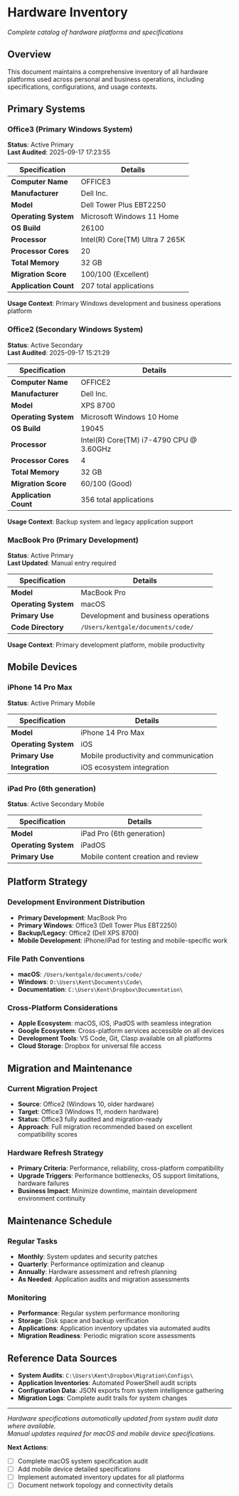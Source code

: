 # Hardware Inventory

*Complete catalog of hardware platforms and specifications*

## Overview

This document maintains a comprehensive inventory of all hardware platforms used across personal and business operations, including specifications, configurations, and usage contexts.

## Primary Systems

### Office3 (Primary Windows System)
**Status**: Active Primary  
**Last Audited**: 2025-09-17 17:23:55  

| Specification | Details |
|---------------|---------|
| **Computer Name** | OFFICE3 |
| **Manufacturer** | Dell Inc. |
| **Model** | Dell Tower Plus EBT2250 |
| **Operating System** | Microsoft Windows 11 Home |
| **OS Build** | 26100 |
| **Processor** | Intel(R) Core(TM) Ultra 7 265K |
| **Processor Cores** | 20 |
| **Total Memory** | 32 GB |
| **Migration Score** | 100/100 (Excellent) |
| **Application Count** | 207 total applications |

**Usage Context**: Primary Windows development and business operations platform

### Office2 (Secondary Windows System)  
**Status**: Active Secondary  
**Last Audited**: 2025-09-17 15:21:29  

| Specification | Details |
|---------------|---------|
| **Computer Name** | OFFICE2 |
| **Manufacturer** | Dell Inc. |
| **Model** | XPS 8700 |
| **Operating System** | Microsoft Windows 10 Home |
| **OS Build** | 19045 |
| **Processor** | Intel(R) Core(TM) i7-4790 CPU @ 3.60GHz |
| **Processor Cores** | 4 |
| **Total Memory** | 32 GB |
| **Migration Score** | 60/100 (Good) |
| **Application Count** | 356 total applications |

**Usage Context**: Backup system and legacy application support

### MacBook Pro (Primary Development)
**Status**: Active Primary  
**Last Updated**: Manual entry required

| Specification | Details |
|---------------|---------|
| **Model** | MacBook Pro |
| **Operating System** | macOS |
| **Primary Use** | Development and business operations |
| **Code Directory** | `/Users/kentgale/documents/code/` |

**Usage Context**: Primary development platform, mobile productivity

## Mobile Devices

### iPhone 14 Pro Max
**Status**: Active Primary Mobile

| Specification | Details |
|---------------|---------|
| **Model** | iPhone 14 Pro Max |
| **Operating System** | iOS |
| **Primary Use** | Mobile productivity and communication |
| **Integration** | iOS ecosystem integration |

### iPad Pro (6th generation)
**Status**: Active Secondary Mobile

| Specification | Details |
|---------------|---------|
| **Model** | iPad Pro (6th generation) |
| **Operating System** | iPadOS |
| **Primary Use** | Mobile content creation and review |

## Platform Strategy

### Development Environment Distribution
- **Primary Development**: MacBook Pro
- **Primary Windows**: Office3 (Dell Tower Plus EBT2250)  
- **Backup/Legacy**: Office2 (Dell XPS 8700)
- **Mobile Development**: iPhone/iPad for testing and mobile-specific work

### File Path Conventions
- **macOS**: `/Users/kentgale/documents/code/`
- **Windows**: `D:\Users\Kent\Documents\Code\`
- **Documentation**: `C:\Users\Kent\Dropbox\Documentation\`

### Cross-Platform Considerations
- **Apple Ecosystem**: macOS, iOS, iPadOS with seamless integration
- **Google Ecosystem**: Cross-platform services accessible on all devices
- **Development Tools**: VS Code, Git, Clasp available on all platforms
- **Cloud Storage**: Dropbox for universal file access

## Migration and Maintenance

### Current Migration Project
- **Source**: Office2 (Windows 10, older hardware)
- **Target**: Office3 (Windows 11, modern hardware)
- **Status**: Office3 fully audited and migration-ready
- **Approach**: Full migration recommended based on excellent compatibility scores

### Hardware Refresh Strategy
- **Primary Criteria**: Performance, reliability, cross-platform compatibility
- **Upgrade Triggers**: Performance bottlenecks, OS support limitations, hardware failures
- **Business Impact**: Minimize downtime, maintain development environment continuity

## Maintenance Schedule

### Regular Tasks
- **Monthly**: System updates and security patches
- **Quarterly**: Performance optimization and cleanup
- **Annually**: Hardware assessment and refresh planning
- **As Needed**: Application audits and migration assessments

### Monitoring
- **Performance**: Regular system performance monitoring
- **Storage**: Disk space and backup verification
- **Applications**: Application inventory updates via automated audits
- **Migration Readiness**: Periodic migration score assessments

## Reference Data Sources

- **System Audits**: `C:\Users\Kent\Dropbox\Migration\Configs\`
- **Application Inventories**: Automated PowerShell audit scripts
- **Configuration Data**: JSON exports from system intelligence gathering
- **Migration Logs**: Complete audit trails for system changes

---

*Hardware specifications automatically updated from system audit data where available.*  
*Manual updates required for macOS and mobile device specifications.*

**Next Actions**:
- [ ] Complete macOS system specification audit
- [ ] Add mobile device detailed specifications
- [ ] Implement automated inventory updates for all platforms
- [ ] Document network topology and connectivity details
